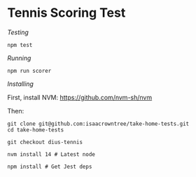 # Tennis Scoring Test

*Testing*

`npm test`

*Running*

`npm run scorer`

*Installing*

First, install NVM: https://github.com/nvm-sh/nvm

Then:

```
git clone git@github.com:isaacrowntree/take-home-tests.git
cd take-home-tests

git checkout dius-tennis

nvm install 14 # Latest node

npm install # Get Jest deps
```